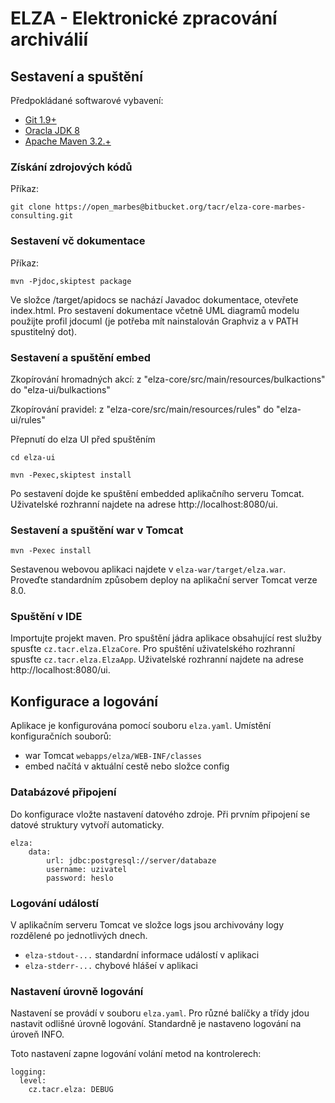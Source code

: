 # ELZA - Elektronické zpracování archiválií

## Sestavení a spuštění

Předpokládané softwarové vybavení:

* [Git 1.9+](https://git-scm.com/download/win)
* [Oracla JDK 8](http://www.oracle.com/technetwork/java/javase/downloads/jdk8-downloads-2133151.html)
* [Apache Maven 3.2.+](https://maven.apache.org/download.cgi)

### Získání zdrojových kódů
Příkaz:
```
git clone https://open_marbes@bitbucket.org/tacr/elza-core-marbes-consulting.git
```

### Sestavení vč dokumentace
Příkaz:
```
mvn -Pjdoc,skiptest package
```
Ve složce /target/apidocs se nachází Javadoc dokumentace, otevřete index.html.
Pro sestavení dokumentace včetně UML diagramů modelu použijte profil jdocuml (je potřeba mít nainstalován Graphviz a v PATH spustitelný dot).


### Sestavení a spuštění embed

Zkopírování hromadných akcí:
z "elza-core/src/main/resources/bulkactions" do "elza-ui/bulkactions"

Zkopírování pravidel:
z "elza-core/src/main/resources/rules" do "elza-ui/rules"

Přepnutí do elza UI před spuštěním
```
cd elza-ui
```

```
mvn -Pexec,skiptest install
```

Po sestavení dojde ke spuštění embedded aplikačního serveru Tomcat.
Uživatelské rozhranní najdete na adrese http://localhost:8080/ui.

### Sestavení a spuštění war v Tomcat
```
mvn -Pexec install
```

Sestavenou webovou aplikaci najdete v `elza-war/target/elza.war`.
Proveďte standardním způsobem deploy na aplikační server Tomcat verze 8.0.

### Spuštění v IDE
Importujte projekt maven.
Pro spuštění jádra aplikace obsahující rest služby spusťte `cz.tacr.elza.ElzaCore`.
Pro spuštění uživatelského rozhranní spusťte `cz.tacr.elza.ElzaApp`.
Uživatelské rozhranní najdete na adrese http://localhost:8080/ui.

## Konfigurace a logování

Aplikace je konfigurována pomocí souboru `elza.yaml`. Umístění konfiguračních souborů:

* war Tomcat `webapps/elza/WEB-INF/classes`
* embed načítá v aktuální cestě nebo složce config

### Databázové připojení
Do konfigurace vložte nastavení datového zdroje. Při prvním připojení se datové struktury vytvoří automaticky.

```
elza:
    data:
        url: jdbc:postgresql://server/databaze
        username: uzivatel
        password: heslo
```

### Logování událostí
V aplikačním serveru Tomcat ve složce logs jsou archivovány logy rozdělené po jednotlivých dnech.

* `elza-stdout-...` standardní informace událostí v aplikaci
* `elza-stderr-...` chybové hlášeí v aplikaci

### Nastavení úrovně logování
Nastavení se provádí v souboru `elza.yaml`. Pro různé balíčky a třídy jdou nastavit odlišné úrovně logování. Standardně
je nastaveno logování na úroveň INFO. 

Toto nastavení zapne logování volání metod na kontrolerech:

```
logging:
  level:
    cz.tacr.elza: DEBUG
```